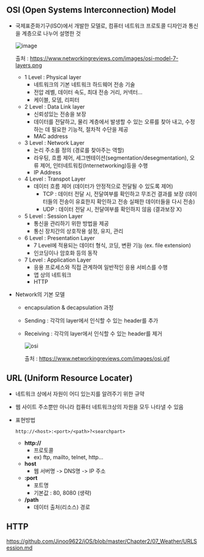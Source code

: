 ## OSI (Open Systems Interconnection) Model
- 국제표준화기구(ISO)에서 개발한 모델로, 컴퓨터 네트워크 프로토콜 디자인과 통신을 계층으로 나누어 설명한 것

  ![image](https://user-images.githubusercontent.com/46417892/147870935-7343cf1f-6539-453d-b8d9-2884c278d4f2.png)
  
  출처 : https://www.networkingreviews.com/images/osi-model-7-layers.png
  
  - 1 Level : Physical layer
    - 네트워크의 기본 네트워크 하드웨어 전송 기술
    - 전압 레벨, 데이터 속도, 최대 전송 거리, 커넥터...
    - 케이블, 모뎀, 리피터
  - 2 Level : Data Link layer
    - 신뢰성있는 전송을 보장
    - 데이터를 전달하고, 물리 계층에서 발생할 수 있는 오류를 찾아 내고, 수정하는 데 필요한 기능적, 절차적 수단을 제공
    - MAC address
  - 3 Level : Network Layer
    - 논리 주소를 정의 (경로를 찾아주는 역할)
    - 라우팅, 흐름 제어, 세그멘테이션(segmentation/desegmentation), 오류 제어, 인터네트워킹(Internetworking)등을 수행
    - IP Address
  - 4 Level : Transpot Layer
    - 데이터 흐름 제어 (데이터가 안정적으로 전달될 수 있도록 제어)
      - TCP : 데이터 전달 시, 전달여부를 확인하고 무조건 결과를 보장 (데이터들의 전송이 유효한지 확인하고 전송 실패한 데이터들을 다시 전송)
      - UDP : 데이터 전달 시, 전달여부를 확인하지 않음 (결과보장 X)
  - 5 Level : Session Layer
    - 통신을 관리하기 위한 방법을 제공
    - 통신 장치간의 상호작용 설정, 유지, 관리
  - 6 Level : Presentation Layer
    - 7 Level에 적용되는 데이터 형식, 코딩, 변환 기능 (ex. file extension)
    - 인코딩이나 암호화 등의 동작
  - 7 Level : Application Layer
    - 응용 프로세스와 직접 관계하여 일반적인 응용 서비스를 수행
    - 앱 상의 네트워크
    - HTTP

- Network의 기본 모델
  - encapsulation & decapsulation 과정
  - Sending : 각각의 layer에서 인식할 수 있는 header를 추가
  - Receiving : 각각의 layer에서 인식할 수 있는 header를 제거
    
    ![osi](https://user-images.githubusercontent.com/46417892/147871011-1a911957-085c-4913-bece-84cc4efe07cc.gif)
    
    출처 : https://www.networkingreviews.com/images/osi.gif
 
## URL (Uniform Resource Locater)
- 네트워크 상에서 자원이 어디 있는지를 알려주기 위한 규약
- 웹 사이트 주소뿐만 아니라 컴퓨터 네트워크상의 자원을 모두 나타낼 수 있음
- 표현방법

  ```
  http://<host>:<port>/<path>?<searchpart>
  ```
  - **http://**
    - 프로토콜
    - ex) ftp, mailto, telnet, http...
  - **host**
    - 웹 서버명 -> DNS명 -> IP 주소
  - **:port**
    - 포트명
    - 기본값 : 80, 8080 (생략)
  - **/path**
    - 데이터 출처(리소스) 경로

## HTTP
https://github.com/Jinoo9622/iOS/blob/master/Chapter2/07_Weather/URLSession.md
